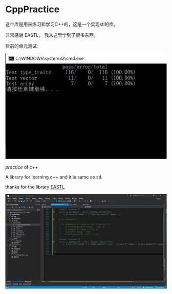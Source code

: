 # CppPractice

这个库是用来练习和学习C++的，这是一个实现stl的库。

非常感谢 EASTL， 我从这里学到了很多东西。

目前的单元测试:

![](pic2.png)

*practice* of c++

A library for learning c++ and it is same as stl.

thanks for the library [EASTL](https://github.com/electronicarts/EASTL)



![](pic1.png)

